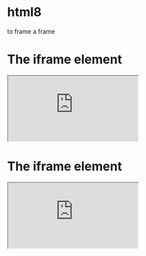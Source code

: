 # html8
to frame a frame
<!DOCTYPE html>
<html>
<body>

<h1>The iframe element</h1>

<iframe src="https://www.w3schools.com" title="W3Schools Free Online Web Tutorials">
</iframe>

</body>
</html>
<!DOCTYPE html>
<html>
<body>

<h1>The iframe element</h1>

<iframe src="https://circleci.com/integrations/github/?utm_source=gnb&utm_medium=SEM&utm_campaign=SEM-gnb-GitHub-Eng-idia&utm_content=SEM-gnb-GitHub-Eng-idia-GitHub&gclid=EAIaIQobChMI6e-AkJ2-6wIVQqaWCh3OBwqKEAAYASAAEgInsPD_BwE">
</iframe>

</body>
</html>



